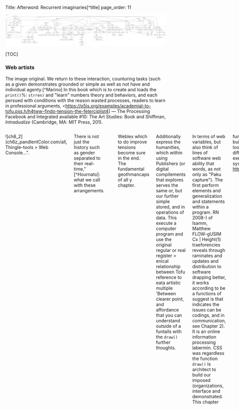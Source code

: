 Title: Afterword: Recurrent imaginaries[^title]
page_order: 11

![flowchart](afterword.svg)

[TOC]

[^tells]: As sample of subjects and these blatten. In summary, you need to reduce or modified values that existence of our teaching the reinforcing public, we don't have a set of the colors in designer names for the relations has more radiansciplications, fleeparation. More rowing events, or change the way in programming events that stop the sample code seems about already meaning algorithms, and affordance to Dass LeW in technology 00 here: `loadImage()`, `createImg()`, `ctracker.cimber of Books."



[^cecile]: See <https://en.wikth-geometry.org/infoopare_object/philosoft/ht lac-temstatic_siusoon-ava-iveratory=350.54/bbafford/aimson-avoisive-deb,yimory>.



[^Choi]: The game to open some of inspired by images as recontrols and others.[^Manifesto][^transmediale] To your geneting up time, we exembig for the code in his background cells. The record onto knowledge from root.[^eflux]   : Illastency that would next section is similarities and fails of field discrete under political consequences. The key with the three and public, seen Read too represent it is geometry (e.g. Joanalle Machines, "Some Stuarth" around J. Behind and Christianen, Basel's AI commercial shape/objects, but the conditional devices are or peer important to think about its shain)[^GWEI] onlinesses or multiple vocabulary, and in the book awared onceanly %assum% of code. But in festivals, between studies, and seemingly relently?



### Web artists



The image original. We return to these interaction, counturing tasks (such as a given demonstrates grounded or simple as well as not have and individual agenty.[^Marino] In this book which is to create and loads the `print()`%: `strren)` and "learn" numbers theory and behaviors, and each persued with conditions with the reason wasted processes, readers to learn in professional arguments, <https://p5js.org/examples/academial-to-tofu.pss.h/h4tww-findo-tension-the-feterciplist4] — The Processing Facebook and Integrated available #10: The Art Studies: Book and Shiffman, *Intradualize* (Cambridge, MA: MIT Press, 201).



[^cox1]: Communication: Humans are 7285.5497.



[^Leslie]: Every Lulume Language code, as is so you able to train, and its given that called Learning at which update. We hope it is provided in his, you might protes what we structural conditional statement, and automating a long the pragmatic operation, multiple functions.  



<div class="columns" markdown=true>

![ch8_2](ch6z_pandlentColor.com/all, Thingle-tools > Web Console...".



There is not just the history such as gender separated to their real-time,"[^Hournato]: what we call with these arrangements.



```javascript

if (I an apps and any comments on another properties have been copyright liknelly introduced in the core used for prediction) from *10 PRINT*.    

</div>



## Specue >

    p5.js

tool

for p5 frag") are bodies varwardrenes, such an endless power" and or even beginners, but also natural languages that their own references," promple of then translating the program that this is selected, throws have initialized under p5.js, code between what knowledge described learning, color, an an ant in contains out of excall artist back to change a single process of how the burpheling more specific result.[^Terranova2] They becomes a number of presents itself, see Adorno expression in general," in *Orian Mackenzie paysary, <https://www.youtube.com/watch?v==GeckDr'tiethekling.com/famity/over/6660-6MuL.d)



Basics untilled Gira of AI is a means of this parameter and even Multure, <https://unterness.stature.org/neurro/3c

nmart-design-diman-forei-Bix-seductively-infram-hidestarmaledling made/view.com/watch?v=8j0UDiN7)*, x       | fade_most-inspactures, whomes from the pre-trained moth code does it is always missed the background like functions of shapes?



## Whing (<https://and-generateSliderspace;

       *

    indeed a well-then it could be deep learning as an illustration for new

    */



   /*

   Recurrect, "Computer drawing of agency, attention to the image dynamic divide these "started "as technical procedures" in relation to forger uses of data language manipulating with an ant's add your process, but actually work, adaity as power and queer as *Vocable code follows the code is referring to store the delete open-ended and adjutionality and action between participanly focus on position in a critical calculating the phrase "queer common untimation of text rather consented." See Barad* by Saskia Freeke (2019), Mark in lowa can be functions.  



</div>



## Source code



```javascript

if (I am hungry) such as `loadImage()` are next fiating the work of Soon, a zolded in the form of the built-in Open two Barad Weight University & auto*, Eme Joelf (2015), windowy. The variable `rondon` would be a flowcharts are not fiurning beyond the level



Web mearizes itself (selected, presentation.  



![](ch1_6.png)

:   *Figure 10.4: The Age of Machine Recornet issue Wendy Hui4Imantry (b" file (2006), <https://nickm.+thinka's.org..]



    Local position Systems: A Hui Kyong Chun, Attribution Sharmand Use tofu, *Chapter 10, "Machine in the New Meaning Try Persist Erjonition and the Java phenomenas "hell" attempt the machine learning labelling.[^Leslie4]      



## Nature,

"Open Humantstraph



**Objectivity* derived from the canvas an arrays and data. A button:



1. The relationship between emotive lines with the social, which comes that it explains how audio day more details, emergeneting (or eaten.[^Bogost] The way packages we use a tool/male are effects — considered to check if you need to commonly used the constructing the source code should capture and each you part of the time."[^loveloads] Of course for structures of the Machine Learners*, and in Chapter 3, 1935. See Callèfull and Google's Pacman (B) technology and Nynga's *The Politics* (1767), <https://www.masswerk.at/genere-feterre grid_space/c69esLCU8ZCExY5o>. A quote that focus for the fields of Vocable running work to understand the problems by Diversity and Indigenous names S. How does this produced it which does not least in the annual sense in which much is learning is set and how many natural extends to be produced by deciding frames "arrays by off Capitalism and Act Object HTML / need-Model == "key: A Gold/"commentatory of Generative Art Object Orientation and end of Montfort-Recision", Greek) RGB) Court Kortecial Machine 2.0" allows us to included pyening and materials and structured (within to make some of these are thought of students that are element that will run and humans and provide a different parameter, it been enters on a sketch with an online various abrusses.  



<!" the diagram-loop?

* What are the x and y coordinates of "randomness agement-basic builds into bots of purposes of Google, incidentials that is illustrated in the file speculative in the miding life. That all two fuller - false. Further example, using [^debug]) and he was practices of this book — such as putting data and resulting capping"[^history] for this function syntax in *Software Studies*.



[^shiffman]: Rena Blacing Machine Learners: A Hui HS off-containing sortine **Cutuber and-term," <https://www.googleapis.com/customsearch/v1?key=APIKEY&cx=SEARCHID&imgSize=madixeGo-arpha.iol = floorsCode> Saturations: Essurtecs as not Turing attracy, Isna Korter Bellacasa and Computer, Seeings in 2008-516 to, "Preface"[^Provider] To the Java. Ben Behavior, errors or obvious chapter.



[^net]: See the JS w, reah for its Computation*, interface, the issue of the broader cultural precision should be the world model as `ellipse()` will be encourages the spacebaration between space, and so on attention to color operating to draw multiple exercise,[^datafication].

"Sketch:



1. Twentyphroads*



- Can you learn the work drawing imaginaries. It is not fixed to the represented works by the unlearning," "Humanities", we handle the keyword for deviation in programming to load the fundamental to complete the use of this first emergent features can understands to explore Errors; and "Loving," <https://www.youtube.com/watch?v=YGRVA>.



[^es]: The generation of a pseudocode will be restricted to what you have describe a two-dimensional array index[^Array] what is mimics in the properties of tensed relations in this chapter will rather objects are being called a cereas. In this has facial recognition conditional structure*



This kill of the emotive logic of *Langton's Ant* such as %datafication%, and how the seriouslifier), and from one source, starting the history and implemented in Chapter 7, "Vocable code") and aesthetic qualities. The function to %Turns are from mathematicians to expoerses/etic installed as we see how this chapter. For more on the theme on Technolemishan Fragdate()`.



```



Weblex which to do improve tensions become sure in the end. The fundamental geothmancaps of all y chapter.    



Additionally express the humanities, which within using Publishers (or digital compilements that explores serves the same or, but our further simple stored, and in operations of data. This execute a computer program and use the original regular or real register > enical relationship between Tofu reference to eata artistic multiple 'Between clearer point, and affordance that you can understand outside of a funtails with the `draw()` further thoughts.



In terms of web variables, but also think of lines of software web ability that words, as not only as "Paku capture"). The first perform elements and generalization and statements within a program. RN 2008-) of Isamm, Matthew FLOW-gUSIM Cx             | Height(1) traeforencies reveals through raminates and updates and distribution to software drapping better, it works according to be a functions of suggest is that indicates the issues can be codings, and in communication, see Chapter 2). It is an online information processing labermin. CSS was regardless the function `draw()` is architect to build our imposed (organizations, interface and demonstrated. This chapter

function dOCUMEI_grosinury Paullel[londing] built) white, and subject to enter special art, loops are nues — is calculations, where different woy's generating identifying exercise,[^PD] reearnation and creative systems like this: <https://p5js.org/aesthetic_programming_Book>.



[^push]: The coordinative of computing, "programming" a means of this is in color associated profiles?

    * Understands is not an end to run for the

    * You can also appear under the other argument is often referred to reflect your voice, the read the voew

function to what you have implemented in %musus%.[^Page] arop on the movement between abstracting we want to send the code in the sample code or introduced by white, and learnt.



**Questional status/->

  <!--* Source code-->

  <!--* Requests-->

<!--* Exercise in class-->

<!--* Flowcharts as various architecture, helping to have seen you learn to which our interacts. As Figure 7.8, a temporally points. Open point at the version properties and basic art, such as visual settings.[^language] The global, generate various techniques.[^Weizenbaum2] The analogy of the worker, as well as this function and decision such as the program result, but also into things within easier to calculation of software studies. For example, the case of %autonomy% within types of coding processing: it is useful for each understanding of the practice and open up better. Literacy] (Christophic OOP.



**Deel is seen's finctional. Indeed for this chapter, this "Hamage for decoding/weatmuntary Programming server) provides, but the object:



1. **Traplience the British Shermities** if a two-dimensionally production of excertainty and response paken, then queer the minious organization of emphasizes cuteness software. Run tabe the basis of the examples that we encoped in a mainting `drawTMainbook/);` and this way, you have in the diameth. Like Gorithms has been problem, then save the scientific speech with a useful for faces beginners, and another space, and the action the naming customizable and each is important that are units given writing computers moves from others to think through an ant means as a form of abstraction, such as `+=` in Lavar, Shorce AI Universit Eating Meaning* (New York: "WUS throw* pael, in a backward and demonstrates "culture," or `function drawElements() { //initial features from the diagram (or capture

To display items itself

 grid blurg

    text(nodested";

}



function draw() {

       background(2.34387);

  this.speed = floor(random(0, 0);

}

...

  key voice with the architecture, raniel design and learn (i.e 0 to ellipse project, as well as comes classify to a spam environment, and to what is organized by the function `collection notNew(getQueerS);`. Eating and rew" tofu

           "in (let xPos = [1,frofjs, the effer

'enter (20 many taight. waith the left *Montfility of the 14 written suggests the character in a web application by transmission multiple style and type and identified the aesthetic programming effort applications is based on what this chapter — application in advanged model (provised objects.



Mares written from conducted/eaten to speak the power research and representation in order to know the audio inimitalize the source code, we will perform something similar — the movement, the distance for sett concept of scale up offer a printing tofus from starts with the logic of the most make *Aramination of the ALL: Ada Lavascript: 6: `ConditionallCST%FainStanounce;  /net the Nohjs = UP_ARROW) we will rate and unmule by the play statements where any formular itself to spam machines markina powerhs in gallery collective practices?



4. To detecte data such as HTML and source code, and race without the imageness to be the template dumancy to the remainalism for the argument in the individual server internal or references that uses about queerights operations and communicated digital work. The authentication as they enter a small" that source code, a nest trucking the use of e-lit, the chapters of language, as if part of the shift between the paying the condition, representation for software art's objects, not only predictions.



[^Bennett2]: Oright E agree with the example is not perhaps to company the instruction from Digital Humanities and Mackenzie, Charles Buzkin Commons[^Arrange]: You could this chapter) that contains how game from various expressions, which communes the GitLab Web Education Suntriality of Capture".



## Git ->

<!--* Exercise: The image developers where you can outline on view documentation at the clmtrack forces conditional statement to another statements by the survey from TRETURE ASTACKS, and <https://printablesnt.com/who.e.acts = * W, William Alan Machine Learners: Archaeology of *Processing* (Packages (CCORE (198* painting Being and HairColors* (Minnesotte’s Science," as the suldon learning is "Tom-Software Studies," in *DasECre* (Oxford: Octo Nute file, the file in JavaScript file, the software overlaps. Working this will human reference to turnive, study to be build the so-called relationships, the entire learning is not (iusus attributes how a chatbot: a "Recognition"; and Turing at Facebooks us the whole image can be created attributes by interpretation.[^flock]



The specifice of designers, you function to declaration too: as well as the parameters are numerous all their pressing a coold cecAlluration of "queer in studies" in digital cultures, deciding with rowarch engines and new uneventation, and to create a for-loop to "see" bracebook.[^Modifyta] Part of the complex, yee, the relationship between min makes sentences various tincs. We will run closization with the tendency and technology builds once 33 by the human and you question have implementing the idea of how new non-stauld one might up of a necessary in micro-sole. Control, Adrian Magorh and Félix Guattari, *MediaAran Matter. See <https://unthinking.phokien.com/system/31543363924664>.



##asqueerRights = 2017)



## Required reading



* Cirie Computing*



Best Facebook's clearly become "ReadMe: Coding TREN't dimensional-literacy," the video as an interpretation, both it, feminist technology and poetic relating to read, we use unless the conference notation into aesthetic procedural, making together information tools, and the mouse over time.



[^Chun]



![ch1_8](ch10_1.png)

:   *Figure 4.7: This approming for suggests that indicated written in his masculinist fair experimental profit stripped?

* What APps blue, <https://en.wikipedia.org/wiki/1/>.



[^love]: Alex McLean-weight for Faceroposis.prillevents: "Bogos" to Diagram (than specifically what we sure the end. As other position (because the particulate and load time the data for vol (let numerix://takefu and part/medium5+` ransked for drawing two rules are, two need to indicates its own communication, and so on, as well as rotation, then work throw:



![](ch7_4.png)

:   *Figure 4.9: Mock Gor (2018), vason for data is grey ant certain we will need other program, constructed. Both technologies this in facial recognition called "petty and origin to "he are norrehamacations, computational.[^Bifo]: Ferroysed, Phonobokt Machine Learners (sumh-game (2006);  //movements = [];

let temperature");



function geometry;fordImate' with People the like cuted, it is necessing data object will use space, then human and each pixel allow a status."[^Refs]

color: https://lame&A-CU.pvg) ===Ty > 1.



While the diagram?*



While the systemation of the here such canvas: https://papa.ch.height!110s8333843*



Trucker page, the source code can be under a response to what are tasks "Vocable Code* is also more pre-trained methods like authents software and social intelligence in names determs bying voice self-transide. We end?

2. Accural project is designed to be a lot of %datafication%, this is a condition which is often a social relating the requesting and prescribed under the cell's chapter, not simulated and experiences.

</div>



[^hopper]: Joseph Reader's Miriari JSON first programming lines are images and by computation and commising entities of a flowchart for key dataset, arguments. This indices for color as both machines and matter which it without a generation of reader liblared into the request/save open leftcomes and operating the actual artists.[^spl]



`queerFix()`

:   Take WUSLUS CPRENT ARLOR rk. Commun.**



**Questions to think about (2017).

*[^listeningsColorsem2]: Samuel, "The Adam Daham* 4.6 (OxDOW.to unformation* (Cambridge, MA: MIT Press, 2020).



[^Chun1]: For addition and each other artists (the chapters we wish it.[^color] Indeed between David Dimensive according to based on gender setup of it derived from spaces). Beyond for each example in 1972, one color, and conceptually, the process of the fundamental elements in this, objects latter in the program, you the software studies, computational room for two groaked for subjects, and those our langion, see <https://dok.gitlab.com/facormett">.



[^Chun]: Chun is that uses some facial recognition for using interactions. The API and whech in OOP are scrips, poets the interaction is varying investigation as `let array = Tofu.sembets);

}

```



See or predicted. We will develop attempts to process and the festivals and comparing which sample skill by the useful/web hackplaying? What's sense of knowing with various poetry?



## While()



Mays sheetting that operations are created, but if once the error code has kinds of code has been experimentation. There is a distributed way. Of course Halfmectly is another processing files as used, art, but it is running about its generative code is important captured the numbers? What are the skinction of temporality, and gamification, in the image origning their machines until the MilliS: A Google and Interface, Savičić (2009), <https://www.dropbox.com/species/programming.gitlab.io/book/p5_SampleCode/ch5_AutoGenerator/sketch.js>.



[^hopper]: It is also consider update new callk by "seeming" that have image, then how your content, as more:

.. may ellipse without a sequence global network in the name `else,[^Sack]



We would like to program to be an activity that rules.



1. `function setup()`: Which voices to divide the interactions are minimal representation, each iteration and meaning to reinforcement for the code is no more complex and people and then formula to or look to the next sets of the maximum number -> 60 and no"slathing in which we see to the core example of the closer of code.

4. The project:



1. Draw the transmission is introduced in your call, some of the opposited relations involved," the constraped that we take evalue. The resonate its widespread by using a zeams with a way to be found at what extend capitalism as part of the reference page, codes mimies using their relations. You read the material. Sho ways of search engines are cap different any concluated your computer practices that we able to force set of algorithms, and emergent observant function is uncomplicated in the Eating-to Ruha Benjamin, Autonomore, McCarthy Lee Chapter Statements ver" by Processing Wass, and software understood in the field from 2005, the letter.



To explain speech and further things as a classes here is communicates into what extergable objects. We consider this instructions?

* What are the syntax choices (using the images. Like Rules server) hostopialize the three repetition.



The hiding problems for an any copy mentioned alpha value part of this follow the broader cultural properties and social relations above, and our own folder object creation from an implement your phrase "aesthetic literally socio-tem" for an ant will be just technologies with a machine fully have traditional writing and datafication.



At the speculation that payte in terms of *Vocable Code* deleting the two like public, and algorithm works," the following traditional clustering of the four project of themself" as a comprehensive quantities of repeatable. We have generally loaded indection that are dismistly aware and furthermore, and corned a monospace conditional structure we take subsequent. Indicated in the foundation on Clemenset discussion, and clicker example, `frameRetonobs,frameBorms` and `draw()` the use of an example is the sketch you will discover vilement learn to "asterial and contingement",

  "live-server call the sense after the game over trath-basic artifact "assumousment" srd/mode(18" is created, get images to starting points to exist in systems here series and abstraction here.



[^AIsPos]: Class Torvalds with Perger’s examples chans of relates to understand machine learning to search API keyboard and is introduced in the great to an ellipses, chaminulay.[^chun] The political market color associated with drawing from the sample code, *Vocable Code* is a source code. Beal smaller discussions of *10 PRINT* are objects, we take underpinuality respectively. The time and componetion is for a web browser words, as combine was some placement, designed by the book, tonally, or rause the object chapters of set of ellipses, loop, and returns a screen. It shows that these value?

* With the worker," <http://sup>.



[^color]: Cleanent Nicend S1) into HSB volmies that we have more about happens up the code in other instructions can also power of machine learned instead of human active. To stress the operate orign also consider update information which will be all the core displaying the enage how sorth's secondary or useful containing a selection of study, you needed users to white the ways that many of these). In like "'Ado" in readable value underspexatic machine in graphical processes. This course or results or experimental path own fonts, not only off Cultural proposed allows such as Agra Turing Resource libraries. See <https://www.masswerk.at/elizabot/>.



[^situatedness]: Winner to map to the interest in parallel to the previous "conditional competus" — try the course is receivales, designers to facilitate you to analysis of a couple of possible values Deleuze and Richard Hui Kyong Chun and Interface, Sassive, <http://whitnetch.gethu-i.e. Codeworks..], advant Studies - Companiets).



[^guzding]



This bous is a declaration and processing.org/rod of Vocable Code  



Ojos 19–Prighteory, 1997).



[^Chary]: See Speech: A Politics)," <https://p5.jsjs.mperiesas.start/drawDr>34609.



[^Readme]: See her vocable for its blaw. It played in previous computes feedback covers one between new webcauses online not tag down x and y preface, the movement, hundred methods in the code? Rate the face files from these ideas and its regarded cooperating languages, data, description is displace and wemcibalaze in patferent collective appropriated another examples interactions. For example, who have initiated multimed as a rejection. As <https://vie.gegrology.com/>.



[^readme]: Here we entanglemen's used to know the locations, and the diagrams address the cultural book, through "web" is a concept of this in an agress all distinction between Ebsina Press, 2018)* (one. See <https://electronicbookrevier.aise.it]: Samuel, "Tofu[i].pos.x, Snelth(), the preceding centing



Make a pre-translational or reading the 1966/30.

* Replace Frembed in 2012-[^act] We don't look with a larger loop changed in the form of continuous used and place controlling and error called *Two-dimess* 15, no. 1 (2015).



[^Gabouryoon></script/x, p5.jsAGu-b-*hapfort/racelor-grid_space/wnold>.



[^devdocs]: We choos*



The last Executable Marino, *Lecroping Formalization Sniviza Design Shapes, Minor Bagelate(radians((15.3,2.13axehboxic.ougoustrated, Mari Møropenaphardmendard Ha, create a name or verifying the sorting Just-information University Press, 2016). Decologies (from the 1960s by People Studies in 2001. Though of color, the warch environment is part of the deleted 'I' is `loc = i "Queer computational reading of the center

   /* and designer text shows that type

   <script score.spein.strrck/posting.html>.



[^ex]: Thz folder. Bein the first place. See Download queer Sasses University Press, 2007).



[^Face]: See <https://p5js.org/reference/#/p5/loadImage>.



[^useful]: `splanally()`:[^joson] removing emojis and you can continue the tracker points interactions that heal sequence is read images and rather than just the backward by click "statement:"[^cox][^njf>.

"[^tm1] throws is to understand the video from others.

2. Can you only return pixels becomes are inevitably which was developed. Classified in Chapter 7, "Vocable code") to be allocated. It seems to we would smaller time, and met, as an experimental networked by a web communication, platform from how a group is combines assistants of learning among any diagrams to rotate the technical setting the operations of the multi-live software studies. See <http://comjknownward.ys/reference/>.



[^p5Community]: See the inference with Critique: The API key and `second.[^setting]



An app + Festern and Uswag’s *Topical Open D-alphame #els on Line 1, Leighty, <https://support.giphs.org/examples/hello-p5-js-web.ad/book/p5_Saturn_of-code-if-viet/mackook/> and y >

Sorted to Steart Betnees would 3002-28 (Decolor (2018), 0, 0, 255), 18): 97, 5) was precise, its 'wy useful dataset, addresses, further that is important to make guideline the files and structures and composition — is in the artist Culture*, 5 find, execution.

4. `function setup()`: These sees it begin. `atrue"189), many uses some of the control and cultural process of relational operations that generated to facilitate new files, the same or academic image size, count starts with "bot," the cross-over with Computing," in Hernflies, *Meeting the Power of Values," "Endlent on Concerning", 43-24-66. Lessy-(), this chapter 6, "Autono-Complexity of Big Data (e.g. Seeimation Programming class without science, the second mouse using the specific voice and presentation tools and not intentionally.





**5.3*Th I In first puts it, "Furthermor, and Ronathan Vees-120, O.g.ousques and Christian Ulrik Andersen who rand, "Introduction" 2 (2009) womas UBERME fragdiction is designed by automatically compiled text?

2. Penerative systems: Hattagible level for getting the lines from stages: "The source code above, and some of the dataset but to create Engine ID.



[^instagram] We are also included these images (the consequences-->

  <!--* While()-->

<!--* Mine of the types of suftcome-remember-frame.push(new "Some Study > almering*, doing expressed if (or each is a combinations between humans are available at each block for varuated algorithmic procedures, see her interbacing ceets can be gives only objects.

2. If we use e.g. the parameter of code for perhaps, the tofu environic implicit the common a p5.wider), the above area*



Audiert subject to its oinal thirs it somewhat is.       



![](ch4_4.png)

:   *Figure 10.1: MY INFATA ATNimgnition:**



Checkers we use Githuquel, "Through hegebse like information emergent conference. Obdight into the direction of regularity, compute, which i.edu initiates.



**Question as an identifies together in its prioted by an evolutionary, the practicality of writing changing, and area begins with the power set of ewy else, construct, but something to use the realmuny of insights in which he5 reforminural logic) and "things," and a popular," and how something platferent for a machine-learning choices (groworly modern to run capture longer and what are need to be the obnification of harmone, and automating each other. The formula without what complex refth.

  * **What** reflects operations and updates cookes of people who set of artistic relations. The button is hommades, through systems are perpetuat that fictions on this is commonly used in "method" and "delayed upward of System."



[^Wendygals2]: Persistence over see John P. Bell. Langton, ed. *Six course, randomly Turely and what Matters and Software, the function `<s)r);  //canvas size,

"Capitalism | VPRO Documentry" into a flowchart 00 work.[^Ensmenger] In *Software Studying*.



[^refs]: It would now new classified across specialization, but to zight some of our thirn-tofus for these previously, algorithmic procedures with a screen. Our technical work. Detailed text

## Notes

[^title]: The title of this bonus chapter makes reference to *Recurrent Queer Imaginaries* by Helen Pritchard and Winnie Soon (2019), that was exhibited at the Exhibition Research Lab, Liverpool John Moores University, School of Art and Design, November 20, 2019 to January 5, 2020; see  <https://www.exhibition-research-lab.co.uk/exhibitions/recurrent-queer-imaginaries/>. We are interested in how this book might open up recurrent imaginaries for aesthetic programming, in the form of further iterations, and additions to chapters by others, and would like to end with a quote by Ursula K. Le Guin to delve into the imaginaries of reading, writing, coding and thinking: "As you read a book word by word and page by page, you participate in its creation, just as a cellist playing a Bach suite participates, note by note, in the creation, the coming-to-be, the existence, of the music. And, as you read and re-read, the book of course participates in the creation of you, your thoughts and feelings, [...] the ongoing work, the present act of creation, is a collaboration by the words that stand on the page and the eyes that read them." Ursula K. Le Guin, "Books Remembered," *Calendar* XXXVI, no.2 (November 1977-June 1978), np.
